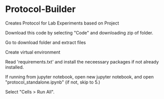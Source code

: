 # Protocol-Builder

Creates Protocol for Lab Experiments based on Project

Download this code by selecting "Code" and downloading zip of folder.

Go to download folder and extract files

Create virtual environment

Read 'requirements.txt' and install the neceessary packages if not already installed.

If running from jupyter notebook, open new jupyter notebook, and open "protocol_standalone.ipynb" (if not, skip to 5.)

Select "Cells > Run All".
